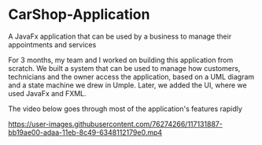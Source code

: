 # CarShop-Application
A JavaFx application that can be used by a business to manage their appointments and services

For 3 months, my team and I worked on building this application from scratch. We built a system that can be used to manage how customers, technicians and the owner access the application, based on a UML diagram and a state machine we drew in Umple. Later, we added the UI, where we used JavaFx and FXML.

The video below goes through most of the application's features rapidly

https://user-images.githubusercontent.com/76274266/117131887-bb19ae00-adaa-11eb-8c49-6348112179e0.mp4


